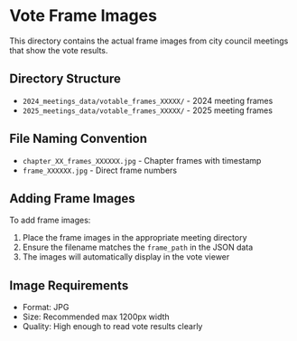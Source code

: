 # Vote Frame Images

This directory contains the actual frame images from city council meetings that show the vote results.

## Directory Structure

- `2024_meetings_data/votable_frames_XXXXX/` - 2024 meeting frames
- `2025_meetings_data/votable_frames_XXXXX/` - 2025 meeting frames

## File Naming Convention

- `chapter_XX_frames_XXXXXX.jpg` - Chapter frames with timestamp
- `frame_XXXXXX.jpg` - Direct frame numbers

## Adding Frame Images

To add frame images:

1. Place the frame images in the appropriate meeting directory
2. Ensure the filename matches the `frame_path` in the JSON data
3. The images will automatically display in the vote viewer

## Image Requirements

- Format: JPG
- Size: Recommended max 1200px width
- Quality: High enough to read vote results clearly
